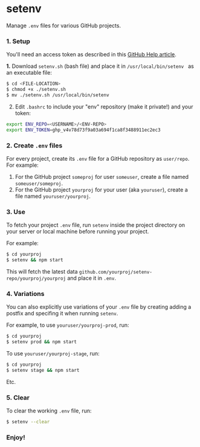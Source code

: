 # setenv


Manage `.env` files for various GitHub projects.

### 1. Setup

You'll need an access token as described in this [GitHub Help article](https://help.github.com/articles/creating-an-access-token-for-command-line-use).

**1.** Download `setenv.sh` (bash file) and place it in `/usr/local/bin/setenv ` as an executable file:

```bash
$ cd <FILE-LOCATION>
$ chmod +x ./setenv.sh
$ mv ./setenv.sh /usr/local/bin/setenv
```

2. Edit `.bashrc` to include your "env" repository (make it private!) and your token:

```bash
export ENV_REPO=<USERNAME>/<ENV-REPO>
export ENV_TOKEN=ghp_v4v78d73f9a03a694f1ca8f3488911ec2ec3
```

### 2. Create `.env` files

For every project, create its `.env` file for a GitHub repository as `user/repo`. 
For example:

1. For the GitHub project `someproj` for user `someuser`, create a file named `someuser/someproj`.
1. For the GitHub project `yourproj` for your user (aka `youruser`), create a file named `youruser/yourproj`.


### 3. Use

To fetch your project `.env` file, run `setenv` inside the project directory on your server or local machine before running your project.

For example:

```bash
$ cd yourproj
$ setenv && npm start
```

This will fetch the latest data `github.com/yourproj/setenv-repo/yourproj/yourproj` and place it in `.env`.

### 4. Variations

You can also explicitly use variations of your `.env` file by creating adding a postfix and specifing it when running `setenv`.

For example, to use `youruser/yourproj-prod`, run:

```bash
$ cd yourproj
$ setenv prod && npm start
```

To use `youruser/yourproj-stage`, run:

```bash
$ cd yourproj
$ setenv stage && npm start
```

Etc.

### 5. Clear

To clear the working `.env` file, run:

```bash
$ setenv --clear
```

### Enjoy!
